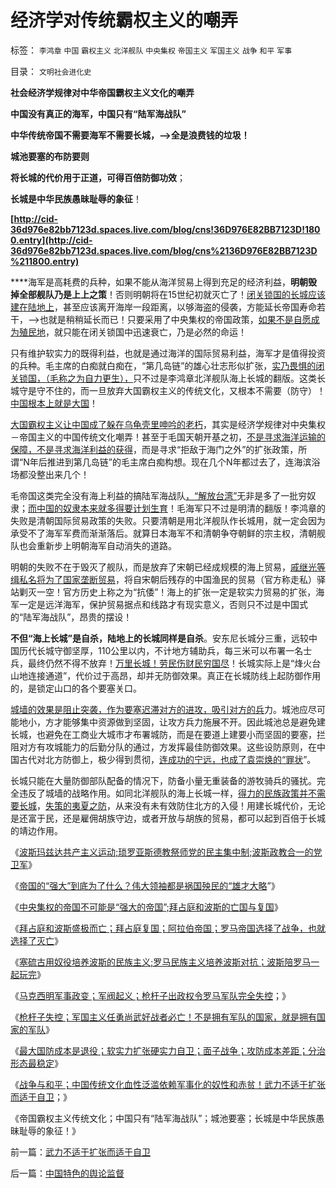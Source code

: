 # 经济学对传统霸权主义的嘲弄

标签： `李鸿章` `中国` `霸权主义` `北洋舰队` `中央集权` `帝国主义` `军国主义` `战争` `和平` `军事` 

目录： `文明社会进化史`

**社会经济学规律对中华帝国霸权主义文化的嘲弄**

**中国没有真正的海军，中国只有“陆军海战队”**

**中华传统帝国不需要海军不需要长城，—>全是浪费钱的垃圾！**

**城池要塞的布防要则**

**将长城的代价用于正道，可得百倍防御功效**；

**长城是中华民族愚昧耻辱的象征**！

**[http://cid-36d976e82bb7123d.spaces.live.com/blog/cns!36D976E82BB7123D!1800.entry](http://cid-36d976e82bb7123d.spaces.live.com/blog/cns%2136D976E82BB7123D%211800.entry)**

****海军是高耗费的兵种，如果不能从海洋贸易上得到充足的经济利益，**明朝毁掉全部舰队乃是上上之策**！否则明朝将在15世纪初就灭亡了！[闭关锁国的长城应该建在陆地上](../../../2008/11/24/中国150&nbsp;年来失败根本原因.md)，甚至应该离开海岸一段距离，以够海盗的侵袭，方能延长帝国寿命若干，—>也就是稍稍延长而已！只要采用了中央集权的帝国政策，[如果不是自愿成为殖民地](../../../2010/8/31/反驳西方指责中国殖民非洲.md)，就只能在闭关锁国中迅速衰亡，乃是必然的命运！



只有维护软实力的既得利益，也就是通过海洋的国际贸易利益，海军才是值得投资的兵种。毛主席的白痴就白痴在，“第几岛链”的雄心壮志形似扩张，[实乃畏惧的闭关锁国，（毛称之为自力更生），](../../../2009/12/25/自力更生国防建设是小农意识历史经验.md)只不过是李鸿章北洋舰队海上长城的翻版。这类长城守是守不住的，而一旦放弃大国霸权主义的传统文化，又根本不需要（防守）！[中国根本上就是大国](../../../2009/9/30/中国是一个大国！.md)！



[大国霸权主义让中国成了躲在乌龟壳里呻吟的老朽](../../../2009/9/29/为什么中国永远不会称霸.md)，其实是经济学规律对中央集权－帝国主义的中国传统文化嘲弄！甚至于毛国天朝开基之初，[不是寻求海洋运输的保障，不是寻求海洋利益的获得](../../../2009/4/7/谁主张谁维护的现代国际法；海洋法的利益声明.md)，而是寻求“拒敌于海门之外”的扩张政策，所谓“N年后推进到第几岛链”的毛主席白痴构想。现在几个N年都过去了，连海滨浴场都没整出来几个！

毛帝国这类完全没有海上利益的搞陆军海战队[，“解放台湾”](../../../2009/10/1/武力攻台之弊.md)无非是多了一批穷奴隶；[而中国的奴隶本来就多得要计划生育](../../../2009/6/16/三脚猫真理观支持着计划苍生的优越信念.md)！毛海军只不过是明清的翻版！李鸿章的失败是清朝国际贸易政策的失败。只要清朝是用北洋舰队作长城用，就一定会因为承受不了海军军费而渐渐落后。就算日本海军不和清朝争夺朝鲜的宗主权，清朝舰队也会重新步上明朝海军自动消失的道路。

明朝的失败不在于毁灭了舰队，而是放弃了宋朝已经成规模的海上贸易，[戚继光等缉私名将为了国家垄断贸易](../../../2010/8/27/威继光“灭商”；中央集权社会的败灭规律.md)，将自宋朝后残存的中国渔民的贸易（官方称走私）驿站剿灭一空！官方历史上称之为“抗倭”！海上的扩张一定是软实力贸易的扩张，海军一定是远洋海军，保护贸易据点和线路才有现实意义，否则只不过是中国式的“陆军海战队”，昂贵的摆设！

**不但“海上长城”是自杀，陆地上的长城同样是自杀**。安东尼长城分三重，远较中国历代长城守御坚厚，110公里以内，不计地方辅助兵，每三米可以布署一名士兵，最终仍然不得不放弃！[万里长城！劳民伤财民穷国尽](../../../2010/3/23/万里长城更令国人骄傲.md)！长城实际上是“烽火台山地连接通道”，代价过于高昂，却并无防御效果。真正在长城防线上起防御作用的，是锁定山口的各个要塞关口。



[城墙的效果是阻止突袭，作为要塞迟滞对方的进攻，吸引对方的兵](../../../2010/9/9/攻城不怕坚，死的是民工.md)力。城池应尽可能地小，方才能够集中资源做到坚固，让攻方兵力施展不开。因此城池总是避免建长城，也避免在工商业大城市才布署城防，而是在要道上建要小而坚固的要塞，拦阻对方有攻城能力的后勤分队的通过，方发挥最佳防御效果。这些设防原则，在中国古代对北方防御上，极少得到贯彻，[连成功的宁远，也成了袁崇焕的“罪状](../../../2008/10/26/明朝必亡！冤杀袁崇焕，也只是小事一桩.md)”。

长城只能在大量防御部队配备的情况下，防备小量无重装备的游牧骑兵的骚扰。完全违反了城墙的战略作用。如同北洋舰队的海上长城一样，[得力的民族政策并不需要长城](../../../2008/10/29/民主社会不需要有倾向性的“民族政策”.md)，[失策的夷夏之防](../../../2010/6/2/道德史观“夷夏之防”历史民族主义流派.md)，从来没有未有效防住北方的入侵！用建长城代价，无论是还富于民，还是雇佣胡族守边，或者开放与胡族的贸易，都可以起到百倍于长城的靖边作用。

《[波斯玛兹达共产主义运动;琐罗亚斯德教祭师党的民主集中制;波斯政教合一的党卫军](../../../2010/9/10/波斯玛兹达共产主义运动;Zenoaster民主集中制.md)》

《[帝国的“强大”到底为了什么？伟大领袖都是祸国殃民的“雄才大略](../../../2010/9/10/帝国强大了，也就必然要灭亡了.md)”》

《[中央集权的帝国不可能是“强大的帝国”;拜占庭和波斯的亡国与复国](../../../2010/9/10/中央集权不可能是“强大的帝国”.md)》

《[拜占庭和波斯盛极而亡；拜占庭复国；阿拉伯帝国；罗马帝国选择了战争，也就选择了灭亡](../../../2010/9/10/拜占庭复国；罗马帝国选择了战争，也就选择了灭亡.md)》

《[塞硫古用奴役培养波斯的民族主义;罗马民族主义培养波斯对抗；波斯陪罗马一起玩完](../../../2010/9/11/罗马－波斯的民族主义，和美国.md)》

《[马克西明军事政变；军阀起义；枪杆子出政权令罗马军队完全失控](../../../2010/9/11/罗马军阀起义；枪杆子令帝国破产.md)；》

《[枪杆子失控；军国主义任勇尚武好战者必亡！不是拥有军队的国家，就是拥有国家的军队](../../../2010/9/11/罗马帝国：拥有军队的国家和拥有国家的军队.md)》

《[最大国防成本是退役；软实力扩张硬实力自卫；面子战争；攻防成本差距；分治形态最稳定](../../../2010/9/13/中国和美国的软实力巨大差距在那里？.md)》

《[战争与和平；中国传统文化血性泛滥依赖军事化的奴性和赤贫！武力不适于扩张而适于自卫](../../../2010/9/13/武力不适于扩张而适于自卫.md)；》

《帝国霸权主义传统文化；中国只有“陆军海战队”；城池要塞；长城是中华民族愚昧耻辱的象征！》

前一篇：[武力不适于扩张而适于自卫](../../../2010/9/13/武力不适于扩张而适于自卫.md)

后一篇：[中国特色的舆论监督](../../../2010/9/13/中国特色的舆论监督.md)